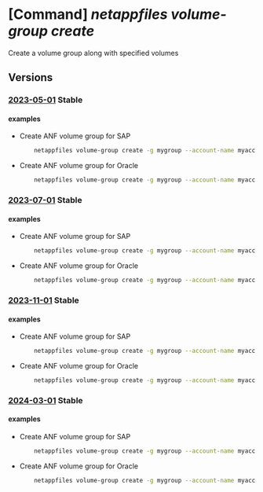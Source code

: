 # [Command] _netappfiles volume-group create_

Create a volume group along with specified volumes

## Versions

### [2023-05-01](/Resources/mgmt-plane/L3N1YnNjcmlwdGlvbnMve30vcmVzb3VyY2Vncm91cHMve30vcHJvdmlkZXJzL21pY3Jvc29mdC5uZXRhcHAvbmV0YXBwYWNjb3VudHMve30vdm9sdW1lZ3JvdXBzL3t9/2023-05-01.xml) **Stable**

<!-- mgmt-plane /subscriptions/{}/resourcegroups/{}/providers/microsoft.netapp/netappaccounts/{}/volumegroups/{} 2023-05-01 -->

#### examples

- Create ANF volume group for SAP
    ```bash
        netappfiles volume-group create -g mygroup --account-name myaccountname --pool-name mypoolname --volume-group-name myvolumegroupname --vnet myvnet --ppg myppg --application-type SAP-HANA --application-identifier mysapsid
    ```

- Create ANF volume group for Oracle
    ```bash
        netappfiles volume-group create -g mygroup --account-name myaccountname --pool-name mypoolname --volume-group-name myvolumegroupname --vnet myvnet --ppg myppg --application-type ORACLE --application-identifier DEV
    ```

### [2023-07-01](/Resources/mgmt-plane/L3N1YnNjcmlwdGlvbnMve30vcmVzb3VyY2Vncm91cHMve30vcHJvdmlkZXJzL21pY3Jvc29mdC5uZXRhcHAvbmV0YXBwYWNjb3VudHMve30vdm9sdW1lZ3JvdXBzL3t9/2023-07-01.xml) **Stable**

<!-- mgmt-plane /subscriptions/{}/resourcegroups/{}/providers/microsoft.netapp/netappaccounts/{}/volumegroups/{} 2023-07-01 -->

#### examples

- Create ANF volume group for SAP
    ```bash
        netappfiles volume-group create -g mygroup --account-name myaccountname --pool-name mypoolname --volume-group-name myvolumegroupname --vnet myvnet --ppg myppg --application-type SAP-HANA --application-identifier mysapsid
    ```

- Create ANF volume group for Oracle
    ```bash
        netappfiles volume-group create -g mygroup --account-name myaccountname --pool-name mypoolname --volume-group-name myvolumegroupname --vnet myvnet --ppg myppg --application-type ORACLE --application-identifier DEV
    ```

### [2023-11-01](/Resources/mgmt-plane/L3N1YnNjcmlwdGlvbnMve30vcmVzb3VyY2Vncm91cHMve30vcHJvdmlkZXJzL21pY3Jvc29mdC5uZXRhcHAvbmV0YXBwYWNjb3VudHMve30vdm9sdW1lZ3JvdXBzL3t9/2023-11-01.xml) **Stable**

<!-- mgmt-plane /subscriptions/{}/resourcegroups/{}/providers/microsoft.netapp/netappaccounts/{}/volumegroups/{} 2023-11-01 -->

#### examples

- Create ANF volume group for SAP
    ```bash
        netappfiles volume-group create -g mygroup --account-name myaccountname --pool-name mypoolname --volume-group-name myvolumegroupname --vnet myvnet --ppg myppg --application-type SAP-HANA --application-identifier mysapsid
    ```

- Create ANF volume group for Oracle
    ```bash
        netappfiles volume-group create -g mygroup --account-name myaccountname --pool-name mypoolname --volume-group-name myvolumegroupname --vnet myvnet --ppg myppg --application-type ORACLE --application-identifier DEV
    ```

### [2024-03-01](/Resources/mgmt-plane/L3N1YnNjcmlwdGlvbnMve30vcmVzb3VyY2Vncm91cHMve30vcHJvdmlkZXJzL21pY3Jvc29mdC5uZXRhcHAvbmV0YXBwYWNjb3VudHMve30vdm9sdW1lZ3JvdXBzL3t9/2024-03-01.xml) **Stable**

<!-- mgmt-plane /subscriptions/{}/resourcegroups/{}/providers/microsoft.netapp/netappaccounts/{}/volumegroups/{} 2024-03-01 -->

#### examples

- Create ANF volume group for SAP
    ```bash
        netappfiles volume-group create -g mygroup --account-name myaccountname --pool-name mypoolname --volume-group-name myvolumegroupname --vnet myvnet --ppg myppg --application-type SAP-HANA --application-identifier mysapsid
    ```

- Create ANF volume group for Oracle
    ```bash
        netappfiles volume-group create -g mygroup --account-name myaccountname --pool-name mypoolname --volume-group-name myvolumegroupname --vnet myvnet --ppg myppg --application-type ORACLE --application-identifier DEV
    ```
